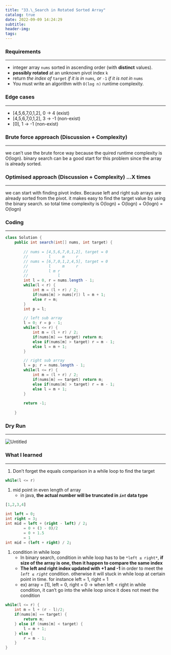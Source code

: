 ```yaml
---
title: "33.\_Search in Rotated Sorted Array"
catalog: true
date: 2022-09-09 14:24:29
subtitle:
header-img:
tags:
---
```

### **Requirements**

---

- integer array `nums` sorted in ascending order (with **distinct** values).
- **possibly rotated** at an unknown pivot index `k`
- return *the index of* `target` *if it is in* `nums`*, or* `-1` *if it is not in* `nums`
- You must write an algorithm with `O(log n)` runtime complexity.

### **Edge cases**

---

- [4,5,6,7,0,1,2], 0 → 4 (exist)
- [4,5,6,7,0,1,2], 3 → -1 (non-exist)
- [0], 1 → -1 (non-exist)

### **Brute force approach (Discussion + Complexity)**

---

we can’t use the brute force way because the quired runtime complexity is O(logn). binary search can be a good start for this problem since the array is already sorted.

### **Optimised approach (Discussion + Complexity) …X times**

---

we can start with finding pivot index. Because left and right sub arrays are already sorted from the pivot. it makes easy to find the target value by using the binary search. so total time complexity is O(logn) + O(logn) + O(logn) = O(logn)

### **Coding**

---

```java
class Solution {
    public int search(int[] nums, int target) {
        
        // nums = [4,5,6,7,0,1,2], target = 0
        //         l     m     r            
        // nums = [6,7,0,1,2,4,5], target = 0
        //         l     m     r            
        //         l m r
        //             l
        int l = 0, r = nums.length - 1;
        while(l < r) {
            int m = (l + r) / 2;
            if(nums[m] > nums[r]) l = m + 1;
            else r = m;
        }
        int p = l;

        // left sub array
        l = 0; r = p - 1;
        while(l <= r) {
            int m = (l + r) / 2;
            if(nums[m] == target) return m;
            else if(nums[m] > target) r = m - 1;
            else l = m + 1;
        }

        // right sub array
        l = p; r = nums.length - 1;
        while(l <= r) {
            int m = (l + r) / 2;
            if(nums[m] == target) return m;
            else if(nums[m] > target) r = m - 1;
            else l = m + 1;
        }
        
        return -1;
        
    }
```

### **Dry Run**

---

![Untitled](https://s3-us-west-2.amazonaws.com/secure.notion-static.com/0147f6f2-df70-465f-b244-d9df82f34edf/Untitled.png)

### What I learned

---

1. Don’t forget the equals comparison in a while loop to find the target

```java
while(l <= r)
```

1. mid point in even length of array
    - in java, **the actual number will be truncated in *`int`* data type**

```sql
[1,2,3,4]

int left = 0;
int right = 3;
int mid = left + (right - left) / 2;
        = 0 + (3 - 0)/2
        = 0 + 1.5
        = 1
int mid = (left + right) / 2;
```

1. condition in while loop 
    - In binary search, condition in while loop has to be `*left ≤ right*`, **if size of the array is one, then it happen to compare the same index**
    - **The left and right index updated with +1 and -1** in order to meet the *`left ≤ right`* condition. otherwise it will stuck in while loop at certain point in time. for instance left = 1, right = 1
    - ex) array = [1], left = 0, right = 0 → when left < right in while condition, it can’t go into the while loop since it does not meet the condition

```java
while(l <= r) {
    int m = l + (r - l)/2;
    if(nums[m] == target) {
        return m;
    } else if (nums[m] < target) {
        l = m + 1;
    } else {
        r = m - 1;
    }
}
```
